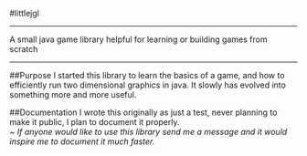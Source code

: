 #littlejgl
***
A small java game library helpful for learning or building games from scratch
***
##Purpose
I started this library to learn the basics of a game, and how to efficiently run two dimensional graphics in java. It slowly has evolved into something more and more useful. 

##Documentation
I wrote this originally as just a test, never planning to make it public, I plan to document it properly.  
*~ If anyone would like to use this library send me a message and it would inspire me to document it much faster.*
